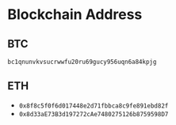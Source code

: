 # Blockchain Address

## BTC

`bc1qnunvkvsucrwwfu20ru69gucy956uqn6a84kpjg`

## ETH 

- `0x8f8c5f0f6d017448e2d71fbbca8c9fe891ebd82f`
- `0x8d33aE73B3d197272cAe7480275126b8759598D7`
